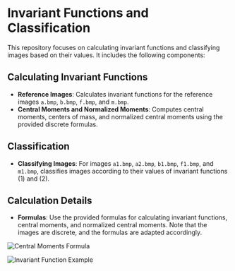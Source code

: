 # Invariant Functions and Classification

This repository focuses on calculating invariant functions and classifying images based on their values. It includes the following components:

## Calculating Invariant Functions

- **Reference Images**: Calculates invariant functions for the reference images `a.bmp`, `b.bmp`, `f.bmp`, and `m.bmp`.
- **Central Moments and Normalized Moments**: Computes central moments, centers of mass, and normalized central moments using the provided discrete formulas.

## Classification

- **Classifying Images**: For images `a1.bmp`, `a2.bmp`, `b1.bmp`, `f1.bmp`, and `m1.bmp`, classifies images according to their values of invariant functions (1) and (2).

## Calculation Details

- **Formulas**: Use the provided formulas for calculating invariant functions, central moments, and normalized central moments. Note that the images are discrete, and the formulas are adapted accordingly.

![Central Moments Formula](https://github.com/user-attachments/assets/e9d44b56-0d54-4bb7-b037-241dabf446c2)

![Invariant Function Example](https://github.com/user-attachments/assets/5d650d51-fb71-402e-8423-7146de9292e8)



